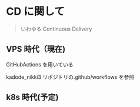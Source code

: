# CD に関して

> いわゆる Continuous Delivery

## VPS 時代（現在)

GitHubActions を用いている

kadode_nikki3 リポジトリの.github/workflows を参照

## k8s 時代(予定)

